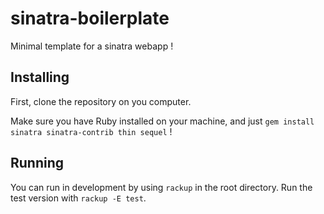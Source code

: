 # sinatra-boilerplate
Minimal template for a sinatra webapp !

## Installing

First, clone the repository on you computer.

Make sure you have Ruby installed on your machine, and just `gem install
sinatra sinatra-contrib thin sequel` !

## Running

You can run in development by using `rackup` in the root directory. Run the
test version with `rackup -E test`.
